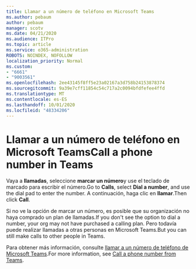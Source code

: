 ```yaml
---
title: Llamar a un número de teléfono en Microsoft Teams
ms.author: pebaum
author: pebaum
manager: scotv
ms.date: 04/21/2020
ms.audience: ITPro
ms.topic: article
ms.service: o365-administration
ROBOTS: NOINDEX, NOFOLLOW
localization_priority: Normal
ms.custom:
- "6661"
- "9003561"
ms.openlocfilehash: 2ee43145f8ff5e23a02167a3d758b24153878374
ms.sourcegitcommit: 9a39e7cff11854c54c717a2c0094bfdfefee4ffd
ms.translationtype: MT
ms.contentlocale: es-ES
ms.lasthandoff: 10/01/2020
ms.locfileid: "48334206"
---
```

# <a name="call-a-phone-number-in-teams"></a><span data-ttu-id="f013f-102">Llamar a un número de teléfono en Microsoft Teams</span><span class="sxs-lookup"><span data-stu-id="f013f-102">Call a phone number in Teams</span></span>

<span data-ttu-id="f013f-103">Vaya a  **llamadas**, seleccione  **marcar un número**y use el teclado de marcado para escribir el número.</span><span class="sxs-lookup"><span data-stu-id="f013f-103">Go to  **Calls**, select  **Dial a number**, and use the dial pad to enter the number.</span></span> <span data-ttu-id="f013f-104">A continuación, haga clic en  **llamar**.</span><span class="sxs-lookup"><span data-stu-id="f013f-104">Then click  **Call**.</span></span>

<span data-ttu-id="f013f-105">Si no ve la opción de marcar un número, es posible que su organización no haya comprado un plan de llamadas.</span><span class="sxs-lookup"><span data-stu-id="f013f-105">If you don't see the option to dial a number, your org may not have purchased a calling plan.</span></span> <span data-ttu-id="f013f-106">Pero todavía puede realizar llamadas a otras personas en Microsoft Teams.</span><span class="sxs-lookup"><span data-stu-id="f013f-106">But you can still make calls to other people in Teams.</span></span>  

<span data-ttu-id="f013f-107">Para obtener más información, consulte [llamar a un número de teléfono de Microsoft Teams](https://support.microsoft.com/office/20d24ace-2851-4c29-8441-30dd2a5cf078).</span><span class="sxs-lookup"><span data-stu-id="f013f-107">For more information, see [Call a phone number from Teams](https://support.microsoft.com/office/20d24ace-2851-4c29-8441-30dd2a5cf078).</span></span>

